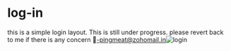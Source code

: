 # log-in
this is a simple login layout. This is still under progress.
please revert back to me if there is any concern 📧-pingmeat@zohomail.in![login](https://user-images.githubusercontent.com/32609904/118965558-75eaa400-b986-11eb-9184-349a923b7a72.JPG)
